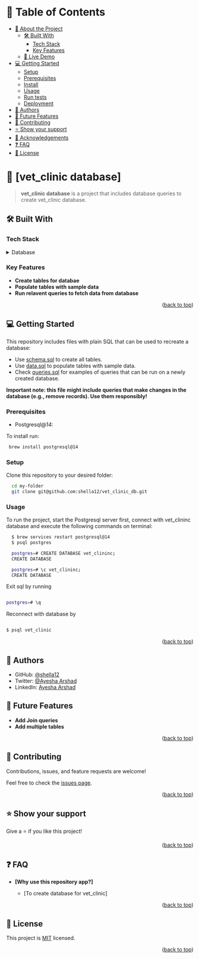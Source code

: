 # 📗 Table of Contents

- [📖 About the Project](#about-project)
  - [🛠 Built With](#built-with)
    - [Tech Stack](#tech-stack)
    - [Key Features](#key-features)
  - [🚀 Live Demo](#live-demo)
- [💻 Getting Started](#getting-started)
  - [Setup](#setup)
  - [Prerequisites](#prerequisites)
  - [Install](#install)
  - [Usage](#usage)
  - [Run tests](#run-tests)
  - [Deployment](#triangular_flag_on_post-deployment)
- [👥 Authors](#authors)
- [🔭 Future Features](#future-features)
- [🤝 Contributing](#contributing)
- [⭐️ Show your support](#support)
- [🙏 Acknowledgements](#acknowledgements)
- [❓ FAQ](#faq)
- [📝 License](#license)

<!-- PROJECT DESCRIPTION -->

# 📖 [vet_clinic database] <a name="about-project"></a>

> **vet_clinic database** is a project that includes database queries to create vet_clinic database.


## 🛠 Built With <a name="built-with"></a>

### Tech Stack <a name="tech-stack"></a>

<details>

<summary>Database</summary>
  <ul>
    <li><a href="https://www.postgresql.org/">PostgreSQL</a></li>
  </ul>
</details>

<!-- Features -->

### Key Features <a name="key-features"></a>

- **Create tables for databae**
- **Populate tables with sample data**
- **Run relavent queries to fetch data from database**

<p align="right">(<a href="#readme-top">back to top</a>)</p>

## 💻 Getting Started <a name="getting-started"></a>

This repository includes files with plain SQL that can be used to recreate a database:

- Use [schema.sql](./schema.sql) to create all tables.
- Use [data.sql](./data.sql) to populate tables with sample data.
- Check [queries.sql](./queries.sql) for examples of queries that can be run on a newly created database.

 **Important note: this file might include queries that make changes in the database (e.g., remove records). Use them responsibly!**

### Prerequisites

- Postgresql@14:

To install run:

```sh
 brew install postgresql@14
```

### Setup

Clone this repository to your desired folder:

```sh
  cd my-folder
  git clone git@github.com:shella12/vet_clinic_db.git
```

### Usage

To run the project, start the Postgresql server first, connect with vet_clininc database and execute the following commands on terminal:

```sh
  $ brew services restart postgresql@14
  $ psql postgres

  postgres=# CREATE DATABASE vet_clininc;
  CREATE DATABASE

  postgres=# \c vet_clininc;
  CREATE DATABASE

```

Exit sql by running 

```sh

postgres=# \q

```
Reconnect with database by

```sh

$ psql vet_clinic

```

<p align="right">(<a href="#readme-top">back to top</a>)</p>

<!-- AUTHORS -->

## 👥 Authors <a name="authors"></a>

- GitHub: [@shella12](https://github.com/shella12)
- Twitter: [@Ayesha Arshad](https://twitter.com/AyeshaA03712974)
- LinkedIn: [Ayesha Arshad](https://www.linkedin.com/in/ayesha-arshad-a690a015a/)

## 🤝 Future Features <a name="future-features"></a>

- **Add Join queries**
- **Add multiple tables**

<p align="right">(<a href="#readme-top">back to top</a>)</p>

## 🤝 Contributing <a name="contributing"></a>

Contributions, issues, and feature requests are welcome!

Feel free to check the [issues page](../../issues/).

<p align="right">(<a href="#readme-top">back to top</a>)</p>

## ⭐️ Show your support <a name="support"></a>

Give a ⭐️ if you like this project!

<p align="right">(<a href="#readme-top">back to top</a>)</p>

## ❓ FAQ <a name="faq"></a>

- **[Why use this repository app?]**

  - [To create database for vet_clinic]

<p align="right">(<a href="#readme-top">back to top</a>)</p>

## 📝 License <a name="license"></a>

This project is [MIT](./LICENSE) licensed.

<p align="right">(<a href="#readme-top">back to top</a>)</p>

